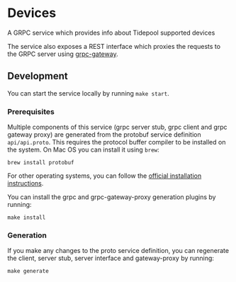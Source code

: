 # Devices
A GRPC service which provides info about Tidepool supported devices

The service also exposes a REST interface which proxies the requests to the GRPC server using [grpc-gateway](https://github.com/grpc-ecosystem/grpc-gateway).

## Development

You can start the service locally by running `make start`.

### Prerequisites

Multiple components of this service (grpc server stub, grpc client and grpc gateway proxy) are generated from the protobuf service definition `api/api.proto`. 
This requires the protocol buffer compiler to be installed on the system. On Mac OS you can install it using `brew`:

```
brew install protobuf
```

For other operating systems, you can follow the [official installation instructions](https://github.com/protocolbuffers/protobuf#protocol-compiler-installation).

You can install the grpc and grpc-gateway-proxy generation plugins by running:
```
make install
```
### Generation

If you make any changes to the proto service definition, you can regenerate the client, server stub, server interface and gateway-proxy 
by running:
```
make generate
```
